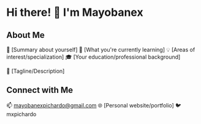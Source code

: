 # Hi there! 👋 I'm Mayobanex

## About Me

🌟 [Summary about yourself]
🌱 [What you're currently learning]
💡 [Areas of interest/specialization]
🎓 [Your education/professional background]

🚀 [Tagline/Description]

## Connect with Me

📫 mayobanexpichardo@gmail.com
🌐 [Personal website/portfolio]
🐦 mxpichardo

<!--
**mxpichardo/mxpichardo** is a ✨ _special_ ✨ repository because its `README.md` (this file) appears on your GitHub profile.

Here are some ideas to get you started:

- 🔭 I’m currently working on ... Cloud Cloud Security Engineer
- 🌱 I’m currently learning ...
- 👯 I’m looking to collaborate on ...
- 🤔 I’m looking for help with ...
- 💬 Ask me about ...
- 📫 How to reach me: ...
- 😄 Pronouns: ...
- ⚡ Fun fact: ...
-->
